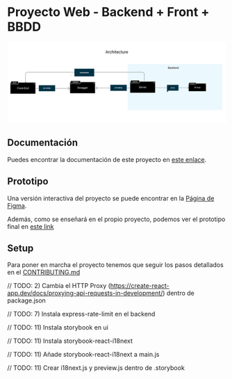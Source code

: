 # Proyecto Web - Backend + Front + BBDD

![Frontend](./doc/BBDD.svg)

## Documentación

Puedes encontrar la documentación de este proyecto en [este enlace](https://taller-threepoints-docs.netlify.app/docs/testing/intro).

## Prototipo

Una versión interactiva del proyecto se puede encontrar en la [Página de Figma](https://www.figma.com/proto/3e43h8TrzwpjfKwXvFxZoP/Taller?page-id=144%3A51&node-id=147%3A3&viewport=254%2C48%2C0.21&scaling=min-zoom&starting-point-node-id=147%3A3).

Además, como se enseñará en el propio proyecto, podemos ver el prototipo final en [este link](https://taller-threepoints-1.netlify.app/)

## Setup

Para poner en marcha el proyecto tenemos que seguir los pasos detallados en el [CONTRIBUTING.md](CONTRIBUTING.MD)

// TODO: 2) Cambia el HTTP Proxy (https://create-react-app.dev/docs/proxying-api-requests-in-development/) dentro de package.json

// TODO: 7) Instala express-rate-limit en el backend

// TODO: 11) Instala storybook en ui

// TODO: 11) Instala storybook-react-i18next

// TODO: 11) Añade storybook-react-i18next a main.js

// TODO: 11) Crear i18next.js y preview.js dentro de .storybook
